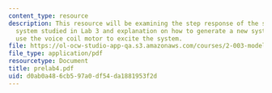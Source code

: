 ```yaml
---
content_type: resource
description: This resource will be examining the step response of the spring/mass/damper
  system studied in Lab 3 and explanation on how to generate a new system model to
  use the voice coil motor to excite the system.
file: https://ol-ocw-studio-app-qa.s3.amazonaws.com/courses/2-003-modeling-dynamics-and-control-i-spring-2005/d0ab0a486cb597a0df54da1881953f2d_prelab4.pdf
file_type: application/pdf
resourcetype: Document
title: prelab4.pdf
uid: d0ab0a48-6cb5-97a0-df54-da1881953f2d
---
```

